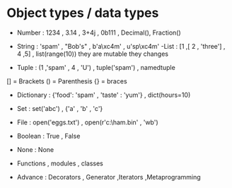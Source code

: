   # Object types / data types


  - Number : 1234 , 3.14 , 3+4j , 0b111 , Decimal(),
  Fraction()

  - String : 'spam' , "Bob's" , b'a\xc4m' , u'sp\xc4m'
  -List : [1 ,[ 2 , 'three'] , 4 ,5] , list(range(10)) they are mutable they changes
  
  - Tuple : (1 ,'spam' , 4 , 'U') , tuple('spam') , namedtuple

  [] = Brackets
  () = Parenthesis
  {} = braces

  - Dictionary : {'food': 'spam' , 'taste' : 'yum'} , dict(hours=10)

  -  Set : set('abc') , {'a' , 'b' , 'c'}

  - File : open('eggs.txt') , open(r'c:\ham.bin' , 'wb')

  - Boolean : True , False
  - None : None
  - Functions , modules , classes


  - Advance : Decorators , Generator ,Iterators ,Metaprogramming
  





